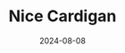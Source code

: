 ---
title: Nice Cardigan
fulltitle: Nice Cardigan

date: 2024-08-08

tags:
- 2024
characters:
- tzipora
categories:
- sketch
keywords:
- 2024

rgb: 135, 67, 61

url: /stories/cardigan/
image: /images/fullres/cardigan.jpg
caption: Nice cardigan, dumbass.
---